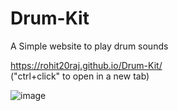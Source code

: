# Drum-Kit
 A Simple website to play drum sounds

https://rohit20raj.github.io/Drum-Kit/  
("ctrl+click" to open in a new tab)

![image](https://user-images.githubusercontent.com/85450970/169699226-8bfdabdd-2254-424a-84ba-63b516c2860e.png)

